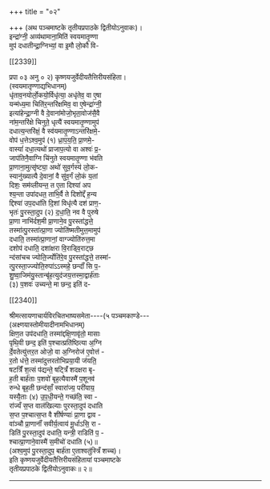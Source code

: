 +++
title = "०२"

+++
(अथ पञ्चमाष्टके तृतीयप्रपाठके द्वितीयोऽनुवाकः)।  
इन्द्रा॑ग्नी॒ अव्य॑थामाना॒मिति॑ स्वयमातृ॒ण्णा  
मुप॑ दधातीन्द्रा॒ग्निभ्यां॒ वा इ॒मौ लो॒कौ वि-

[[2339]]

प्रपा ०३ अनु ० २) कृष्णयजुर्वेदीयतैत्तिरीयसंहिता।  
(स्वयमातृण्णाद्यभिधानम्)  
धृ॑ताव॒नयोर्लो॒कयो॒र्विधृ॑त्या॒ अधृ॑तेव॒ वा ए॒षा  
यन्म॑ध्य॒मा चिति॑र॒न्तरि॑क्षमिव॒ वा ए॒षेन्द्रा॑ग्नी॒  
इत्या॑हेन्द्रा॒ग्नी वै दे॒वाना॑मोजो॒भृता॒वोज॑सै॒वै  
ना॑म॒न्तरि॑क्षे चिनुते॒ धृत्यै॑ स्वयमातृ॒ण्णामुप॑  
दधात्य॒न्तरि॑क्षं॒ वै स्व॑यमातृ॒ण्णाऽन्तरि॑क्षमे॒-  
वोप॑ ध॒त्तेऽश्व॒मुप॑ (१) ध्रा॒प॒य॒ति॒ प्रा॒णमे॒-  
वास्यां॑ दधा॒त्यथो॑ प्राजाप॒त्यो वा अश्वः॑ प्र॒-  
जाप॑तिनै॒वाग्नि चि॑नुते स्वयमातृ॒ण्णा भ॑वति  
प्रा॒णाना॒मुत्सृ॑ष्ट्या॒ अथो॑ सुव॒र्गस्य॑ लो॒क-  
स्यानु॑ख्यात्यै दे॒वानां॒ वै सु॑व॒र्गं लो॒कं य॒तां  
दिशः॒ सम॑व्लीयन्त॒ त ए॒ता दिश्या॑ अप  
श्य॒न्ता उपा॑दधत॒ ताभि॒र्वै ते दिशो॑द्दँ ह॒न्य  
द्दिश्या॑ उप॒दधा॑ति दि॒शां विधृ॑त्यै दश॑ प्राण॒-  
भृतः॑ पु॒रस्ता॒दुप (२) द॒धा॒ति॒ नव वै पुरुषे  
प्रा॒णा नाभि॑र्दश॒मी प्रा॒णाने॒व पु॒रस्ता॑द्धत्ते॒  
तस्मा॑त्पु॒रस्ता॑त्प्रा॒णा ज्योति॑ष्मतीमुत्त॒मामुप॑  
दधाति॒ तस्मा॑त्प्रा॒णानां॒ वाग्ज्योति॑रुत्त॒मा  
दशोप॑ दधाति॒ दशा॑क्षरा वि॒राड्वि॒राट्छ  
न्द॑सांचच ज्योति॒र्ज्योति॑रे॒व पु॒रस्ता॑द्धत्ते॒ तस्मा॑-  
त्पु॒रस्ता॒ज्ज्योति॒रुपा॑ऽऽस्महे॒ छन्दाँ॑ सि प॒-  
शु॒ष्वा॒जिम॑यु॒स्तान्बृ॑ह॒त्युद॑जय॒त्तस्मा॒द्वार्ह॑ताः  
(३) प॒शवः॑ उच्यन्ते॒ मा छन्द॒ इति॑ द-

[[2340]]

श्रीमत्सायणाचार्यविरचितभाष्यसमेता----(५ पञ्चमकाण्डे---  
(अक्ष्णयास्तोमीयादीनामभिधानम्)  
क्षिण॒त उप॑दधाति॒ तस्मा॑द्दक्षि॒णावृ॑तो॒ मासाः  
पृथि॒वी छन्द॒ इति॑ प॒श्चात्प्रति॑ष्ठित्या अ॒ग्नि  
र्दे॒वतेत्यु॑त्तर॒त ओजो॒ वा अ॒ग्निरोज॑ ए॒वोत्त॑ -  
र॒तो ध॑त्ते॒ तस्मा॑दुत्तरतोभिप्रया॒यी ज॑यति॒  
षटत्रिँ॑ श॒त्सं प॑द्यन्ते॒ षट्त्रिँ॑ शदक्षरा बृ-  
ह॒ती बार्ह॑ताः प॒शवो॑ बृह॒त्यैवास्मै॑ प॒शूनव॑  
रुन्धे बृह॒ती छन्द॑साँ॒ स्वारा॑ज्य॒ परी॑याय॒  
यस्यै॒ताः (४) उ॒प॒धी॒यन्ते॒ गच्छ॑ति॒ स्वा -  
रा॑ज्यँ स॒प्त वाल॑खिल्याः पुरस्ता॒दुप॑ दधाति  
स॒प्त प॒श्चात्स॒प्त वै शी॑र्षण्याः॑ प्रा॒णा द्वाव -  
वा॑ञ्चौ प्रा॒णानाँ॑ सवीर्य॒त्वाय॑ मू॒र्धाऽसि॒ रा -  
डिति॑ पु॒रस्ता॒दुप॑ दधाति॒ यन्त्री॒ राडिति॑ प॒ -  
श्चात्प्रा॒णाने॒वास्मै॑ स॒मीचो॑ दधाति (५)॥  
(अश्व॒मुप॑ पु॒रस्ता॒दुप॒ बार्ह॑ता ए॒ताश्वतु॑स्त्रिँ शच्च)।  
इति कृष्णयजुर्वेदीयतैत्तिरीयसंहितायां पञ्चमाष्टके  
तृतीयप्रपाठके द्वितीयोऽनुवाकः॥ २॥
___________
